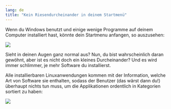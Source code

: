 ```yaml
---
lang: de
title: "Kein Riesendurcheinander in deinem Startmenü"
---
```


Wenn du Windows benutzt und einige wenige Programme auf deinem Computer installiert hast, könnte dein Startmenu anfangen, so auszusehen:

<img src="Images/windows_7_start_menu.png">

Sieht in deinen Augen ganz normal aus? Nun, du bist wahrscheinlich daran gewöhnt, aber ist es nicht doch ein kleines Durcheinander? Und es wird immer schlimmer, je mehr Software du installierst.

Alle installierbaren Linuxanwendungen kommen mit der Information, welche Art von Software sie enthalten, sodass der Benutzer (das wärst dann du!) überhaupt nichts tun muss, um die Applikationen ordentlich in Kategorien sortiert zu haben:

<img src="Images/categories_menu.png">




